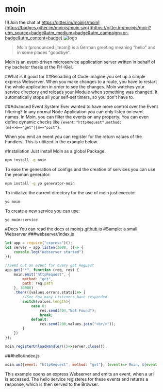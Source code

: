# moin

[![Join the chat at https://gitter.im/moinjs/moin](https://badges.gitter.im/moinjs/moin.svg)](https://gitter.im/moinjs/moin?utm_source=badge&utm_medium=badge&utm_campaign=pr-badge&utm_content=badge)
![logo](https://raw.githubusercontent.com/moinjs/moin/master/logo.png)
>Moin (pronounced [ˈmɔɪn]) is a German greeting meaning "hello" and in some places "goodbye".

Moin is an event-driven microservice application server written in behalf of my bachelor thesis at the FH-Kiel.

#What is it good for
##Reloading of Code
Imagine you set up a simple express Webserver. When you make changes to a route, you have to restart the whole application in order to see the changes.
Moin watches your service directory and reloads your Module when something was changed. It automatically stops all your self-set timers, so you don't have to.

##Advanced Event System
Ever wanted to have more control over the Event filtering? In any normal Node Application you can only listen on event names.
In Moin, you can filter the events on any property. You can even define dynamic checks like `{event:"httpRequest",method:(m)=>m=="get"||m=="post"}`.
 
When you emit an event you can register for the return values of the handlers. This is utilized in the example below.

#Installation
Just install Moin as a global Package.
```bash
npm install -g moin
```

To ease the generation of configs and the creation of services you can use the yeoman generator:
```bash
npm install -g yo generator-moin
```

To initialize the current directory for the use of moin just execute:
```bash
yo moin
```

To create a new service you can use:

```bash
yo moin:service
```

#Docs
You can read the docs at [moinjs.github.io](http://moinjs.github.io)
#Sample: a small Webserver
###webserver/index.js
```js
let app = require("express")();
let server = app.listen(3000, ()=> {
    console.log("Webserver started")
});

//Send out an event for every get Reguest
app.get("*", function (req, res) {
    moin.emit("httpRequest", {
        method: "get",
        path: req.path
    }, 30000)
    .then(({values,errors,stats})=> {
        //See how many Listeners have responded.
        switch(values.length){
            case 0:
                res.send(404,"Not Found");
                break;
            default:
                res.send(200,values.join("<br/>"));
        }
    })
});

moin.registerUnloadHandler(()=>server.close());
````

###hello/index.js
```js
moin.on({event: "httpRequest", method: "get"}, (event)=>`Moin, ${event.path}!`);
````

This example opens an express Webserver and emits an event, when a url is accessed. The hello service registeres for these events and returns a response, which is then served to the Browser. 
